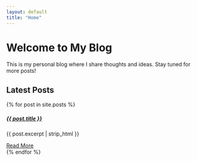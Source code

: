 ```yaml
---
layout: default
title: "Home"
---
```


# Welcome to My Blog

This is my personal blog where I share thoughts and ideas. Stay tuned for more posts!

## Latest Posts

{% for post in site.posts %}
  <div class="card mb-4">
    <div class="card-body">
      <h5 class="card-title"><a href="{{ post.url }}">{{ post.title }}</a></h5>
      <p class="card-text">{{ post.excerpt | strip_html }}</p>
      <a href="{{ post.url }}" class="btn btn-primary">Read More</a>
    </div>
  </div>
{% endfor %}
